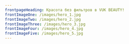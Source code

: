 ```yaml
---
frontpageHeading: Красота без фильтров в VUK BEAUTY!
frontImageOne: /images/hero_1.jpg
frontImageTwo: /images/hero_2.jpg
frontImageThree: /images/hero_3.jpg
frontImageFour: /images/hero_4.jpg
frontImageFive: /images/hero_5.jpg
---
```

